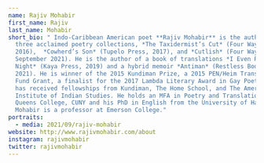 ```yaml
---
name: Rajiv Mohabir
first_name: Rajiv
last_name: Mohabir
short_bio: " Indo-Caribbean American poet **Rajiv Mohabir** is the author of
  three acclaimed poetry collections, *The Taxidermist’s Cut* (Four Way Books,
  2016),  *Cowherd’s Son* (Tupelo Press, 2017), and *Cutlish* (Four Way Books,
  September 2021). He is the author of a book of translations *I Even Regret
  Night* (Kaya Press, 2019) and a hybrid memoir *Antiman* (Restless Books,
  2021). He is winner of the 2015 Kundiman Prize, a 2015 PEN/Heim Translation
  Fund Grant, a finalist for the 2017 Lambda Literary Award in Gay Poetry, and
  has received fellowships from Kundiman, The Home School, and The American
  Institute of Indian Studies. He holds an MFA in Poetry and Translation from
  Queens College, CUNY and his PhD in English from the University of Hawaii.
  Mohabir is a professor at Emerson College."
portraits:
  - media: 2021/09/rajiv-mohabir
website: http://www.rajivmohabir.com/about
instagram: rajivmohabir
twitter: rajivmohabir
---
```

